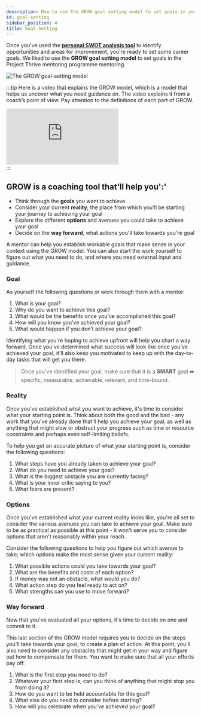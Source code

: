 ```yaml
---
description: How to use the GROW goal setting model to set goals in your mentoring relationship.
id: goal-setting
sidebar_position: 4
title: Goal Setting
---
```


<head>
    <meta property="og:title" content="Goal Setting" />
    <meta property="og:type" content="article" />
    <meta property="og:url" content="https://www.developermentoring.guide/essential-mentoring-resources/goal-setting" />
</head>

Once you've used the [**personal SWOT analysis tool**](/essential-mentoring-resources/personal-swot-analysis) to identify opportunities and areas for improvement, you're ready to set some career goals. We liked to use the **GROW goal setting model** to set goals in the Project Thrive mentoring programme mentoring.

![The GROW goal-setting model](<//img/assets/grow-goals.png>)

:::tip
Here is a video that explains the GROW model, which is a model that helps us uncover what you need guidance on. The video explains it from a coach’s point of view. Pay attention to the definitions of each part of GROW.

<div class="youtube-wrapper"><iframe  src="https://www.youtube.com/embed/K3iJwoydBbg" title="The GROW Model" frameborder="0" allow="accelerometer; autoplay; clipboard-write; encrypted-media; gyroscope; picture-in-picture" allowfullscreen class="youtube-video"></iframe>
</div>
:::

## GROW is a coaching tool that’ll help you':'

* Think through the **goals** you want to achieve
* Consider your current **reality**, the place from which you'll be starting your journey to achieving your goal
* Explore the different **options** and avenues you could take to achieve your goal
* Decide on the **way forward**, what actions you'll take towards you're goal

A mentor can help you establish workable goals that make sense in your context using the GROW model. You can also start the work yourself to figure out what you need to do, and where you need external input and guidance.

### Goal

As yourself the following questions or work through them with a mentor:

1. What is your goal?&#x20;
2. Why do you want to achieve this goal?&#x20;
3. What would be the benefits once you’ve accomplished this goal?&#x20;
4. How will you know you’ve achieved your goal?&#x20;
5. What would happen if you don’t achieve your goal?

Identifying what you're hoping to achieve upfront will help you chart a way forward. Once you've determined what success will look like once you've achieved your goal, it'll also keep you motivated to keep up with the day-to-day tasks that will get you there.

> Once you've identified your goal, make sure that it is a **SMART** goal :arrow_right: specific, measurable, achievable, relevant, and time-bound.

### Reality

Once you've established what you want to achieve, it's time to consider what your starting point is. Think about both the good and the bad - any work that you've already done that'll help you achieve your goal, as well as anything that might slow or obstruct your progress such as time or resource constraints and perhaps even self-limiting beliefs.

To help you get an accurate picture of what your starting point is, consider the following questions:

1. What steps have you already taken to achieve your goal?&#x20;
2. What do you need to achieve your goal?&#x20;
3. What is the biggest obstacle you are currently facing?&#x20;
4. What is your inner critic saying to you?&#x20;
5. What fears are present?

### Options

Once you've established what your current reality looks like, you're all set to consider the various avenues you can take to achieve your goal. Make sure to be as practical as possible at this point - it won't serve you to consider options that aren't reasonably within your reach.

Consider the following questions to help you figure out which avenue to take; which options make the most sense given your current reality:

1. What possible actions could you take towards your goal?&#x20;
2. What are the benefits and costs of each option?&#x20;
3. If money was not an obstacle, what would you do?&#x20;
4. What action step do you feel ready to act on?&#x20;
5. What strengths can you use to move forward?

### Way forward

Now that you've evaluated all your options, it's time to decide on one and commit to it.

This last section of the GROW model requires you to decide on the steps you'll take towards your goal; to create a plan of action. At this point, you'll also need to consider any obstacles that might get in your way and figure out how to compensate for them. You want to make sure that all your efforts pay off.

1. What is the first step you need to do?&#x20;
2. Whatever your first step is, can you think of anything that might stop you from doing it?&#x20;
3. How do you want to be held accountable for this goal?&#x20;
4. What else do you need to consider before starting?&#x20;
5. How will you celebrate when you’ve achieved your goal?
